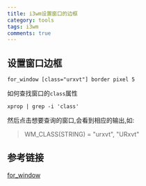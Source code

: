 ```yaml
---
title: i3wm设置窗口的边框
category: tools
tags: i3wm
comments: true
---
```


##  设置窗口边框

```shell
for_window [class="urxvt"] border pixel 5
```

如何查找窗口的`class`属性

```shell
xprop | grep -i 'class'
```
然后点击想要查询的窗口,会看到相应的输出,如:

> WM_CLASS(STRING) = "urxvt", "URxvt"

## 参考链接

[for_window](https://i3wm.org/docs/userguide.html#for_window)
